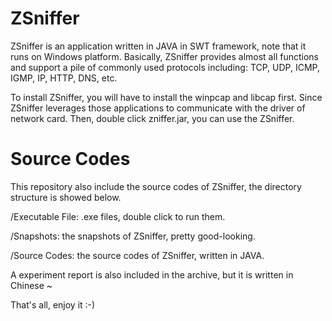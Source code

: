 ZSniffer 
======== 

ZSniffer is an application written in JAVA in SWT framework, note that it runs on Windows platform. Basically, ZSniffer provides almost all functions and support a pile of commonly used protocols including: TCP, UDP, ICMP, IGMP, IP, HTTP, DNS, etc.

To install ZSniffer, you will have to install the winpcap and libcap first. Since ZSniffer leverages those applications to communicate with the driver of network card. Then, double click zniffer.jar, you can use the ZSniffer.

Source Codes
============

This repository also include the source codes of ZSniffer, the directory structure is showed below.

/Executable File: .exe files, double click to run them.

/Snapshots: the snapshots of ZSniffer, pretty good-looking.

/Source Codes: the source codes of ZSniffer, written in JAVA.

A experiment report is also included in the archive, but it is written in Chinese ~

That's all, enjoy it :-)
